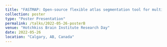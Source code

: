 ```yaml
---
title: "FASTMAP: Open-source flexible atlas segmentation tool for multi-area processing of biological images"
collection: poster
type: "Poster Presentation"
permalink: /talks/2022-05-26-posterB
venue: "Hotchkiss Brain Institute Research Day"
date: 2022-05-26
location: "Calgary, AB, Canada"
---
```


